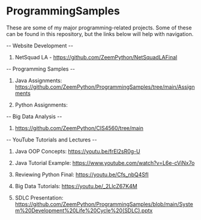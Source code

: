 # ProgrammingSamples
These are some of my major programming-related projects. 
Some of these can be found in this repository, but the links below will help with navigation.

-- Website Development --

1. NetSquad LA - https://github.com/ZeemPython/NetSquadLAFinal

-- Programming Samples --

1. Java Assignments: https://github.com/ZeemPython/ProgrammingSamples/tree/main/Assignments

2. Python Assignments: 

-- Big Data Analysis --


1. https://github.com/ZeemPython/CIS4560/tree/main

-- YouTube Tutorials and Lectures -- 

1. Java OOP Concepts: https://youtu.be/frEl2sR0g-U

2. Java Tutorial Example: https://www.youtube.com/watch?v=L6e-cViNx7o

3. Reviewing Python Final: https://youtu.be/Cfs_nbQ4SfI

4. Big Data Tutorials: https://youtu.be/_2LlcZ67K4M

5. SDLC Presentation: https://github.com/ZeemPython/ProgrammingSamples/blob/main/System%20Development%20Life%20Cycle%20(SDLC).pptx

